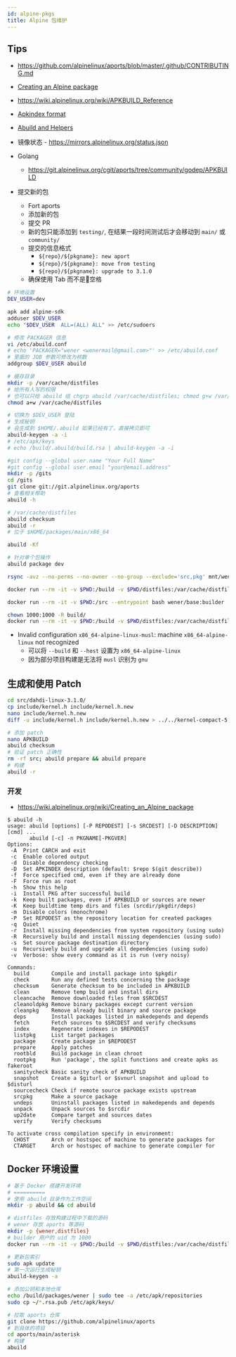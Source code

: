 ```yaml
---
id: alpine-pkgs
title: Alpine 包维护
---
```


## Tips
* https://github.com/alpinelinux/aports/blob/master/.github/CONTRIBUTING.md


* [Creating an Alpine package](https://wiki.alpinelinux.org/wiki/Creating_an_Alpine_package)
* https://wiki.alpinelinux.org/wiki/APKBUILD_Reference
* [Apkindex format](https://wiki.alpinelinux.org/wiki/Apkindex_format)
* [Abuild and Helpers](https://wiki.alpinelinux.org/wiki/Abuild_and_Helpers)
* 镜像状态 - https://mirrors.alpinelinux.org/status.json
* Golang
  * https://git.alpinelinux.org/cgit/aports/tree/community/godep/APKBUILD
* 提交新的包
  * Fort aports
  * 添加新的包
  * 提交 PR
  * 新的包只能添加到 `testing/`, 在结果一段时间测试后才会移动到 `main/` 或 `community/`
  * 提交的信息格式
    * `${repo}/${pkgname}: new aport`
    * `${repo}/${pkgname}: move from testing`
    * `${repo}/${pkgname}: upgrade to 3.1.0`
  * 确保使用 Tab 而不是空格


```bash
# 环境设置
DEV_USER=dev

apk add alpine-sdk
adduser $DEV_USER
echo "$DEV_USER  ALL=(ALL) ALL" >> /etc/sudoers

# 修改 PACKAGER 信息
vi /etc/abuild.conf
# echo 'PACKAGER="wener <wenermail@gmail.com>"' >> /etc/abuild.conf
# 里面的 JOB 参数可修改为核数
addgroup $DEV_USER abuild

# 缓存目录
mkdir -p /var/cache/distfiles
# 给所有人写的权限
# 也可以只给 abuild 组 chgrp abuild /var/cache/distfiles; chmod g+w /var/cache/distfiles
chmod a+w /var/cache/distfiles

# 切换为 $DEV_USER 登陆
# 生成秘钥
# 会生成到 $HOME/.abuild 如果已经有了，直接拷贝即可
abuild-keygen -a -i
# /etc/apk/keys
# echo /build/.abuild/build.rsa | abuild-keygen -a -i

#git config --global user.name "Your Full Name"
#git config --global user.email "your@email.address"
mkdir -p /gits
cd /gits
git clone git://git.alpinelinux.org/aports
# 查看相关帮助
abuild -h
```

```bash
# /var/cache/distfiles
abuild checksum
abuild -r
# 位于 $HOME/packages/main/x86_64

abuild -Kf

# 针对单个包操作
abuild package dev

rsync -avz --no-perms --no-owner --no-group --exclude='src,pkg' mnt/wener abuild/
```

```bash
docker run --rm -it -v $PWD:/build -v $PWD/distfiles:/var/cache/distfiles -u builder wener/edge:builder

docker run --rm -it -v $PWD:/src --entrypoint bash wener/base:builder

chown 1000:1000 -R build/
docker run --rm -it -v $PWD:/build -v $PWD/distfiles:/var/cache/distfiles -u builder --entrypoint bash wener/base:builder
```

* Invalid configuration `x86_64-alpine-linux-musl`: machine `x86_64-alpine-linux` not recognized
  * 可以将 `--build` 和 `--host` 设置为 `x86_64-alpine-linux`
  * 因为部分项目构建是无法将 `musl` 识别为 `gnu`

## 生成和使用 Patch

```bash
cd src/dahdi-linux-3.1.0/
cp include/kernel.h include/kernel.h.new
nano include/kernel.h.new
diff -u include/kernel.h include/kernel.h.new > ../../kernel-compact-5.4.patch

# 添加 patch
nano APKBUILD
abuild checksum
# 验证 patch 正确性
rm -rf src; abuild prepare && abuild prepare
# 构建
abuild -r
```

### 开发
* https://wiki.alpinelinux.org/wiki/Creating_an_Alpine_package


```
$ abuild -h
usage: abuild [options] [-P REPODEST] [-s SRCDEST] [-D DESCRIPTION] [cmd] ...
       abuild [-c] -n PKGNAME[-PKGVER]
Options:
 -A  Print CARCH and exit
 -c  Enable colored output
 -d  Disable dependency checking
 -D  Set APKINDEX description (default: $repo $(git describe))
 -f  Force specified cmd, even if they are already done
 -F  Force run as root
 -h  Show this help
 -i  Install PKG after successful build
 -k  Keep built packages, even if APKBUILD or sources are newer
 -K  Keep buildtime temp dirs and files (srcdir/pkgdir/deps)
 -m  Disable colors (monochrome)
 -P  Set REPODEST as the repository location for created packages
 -q  Quiet
 -r  Install missing dependencies from system repository (using sudo)
 -R  Recursively build and install missing dependencies (using sudo)
 -s  Set source package destination directory
 -u  Recursively build and upgrade all dependencies (using sudo)
 -v  Verbose: show every command as it is run (very noisy)

Commands:
  build       Compile and install package into $pkgdir
  check       Run any defined tests concerning the package
  checksum    Generate checksum to be included in APKBUILD
  clean       Remove temp build and install dirs
  cleancache  Remove downloaded files from $SRCDEST
  cleanoldpkg Remove binary packages except current version
  cleanpkg    Remove already built binary and source package
  deps        Install packages listed in makedepends and depends
  fetch       Fetch sources to $SRCDEST and verify checksums
  index       Regenerate indexes in $REPODEST
  listpkg     List target packages
  package     Create package in $REPODEST
  prepare     Apply patches
  rootbld     Build package in clean chroot
  rootpkg     Run 'package', the split functions and create apks as fakeroot
  sanitycheck Basic sanity check of APKBUILD
  snapshot    Create a $giturl or $svnurl snapshot and upload to $disturl
  sourcecheck Check if remote source package exists upstream
  srcpkg      Make a source package
  undeps      Uninstall packages listed in makedepends and depends
  unpack      Unpack sources to $srcdir
  up2date     Compare target and sources dates
  verify      Verify checksums

To activate cross compilation specify in environment:
  CHOST       Arch or hostspec of machine to generate packages for
  CTARGET     Arch or hostspec of machine to generate compiler for
```



## Docker 环境设置

```bash
# 基于 Docker 搭建开发环境
# ==========
# 使用 abuild 目录作为工作空间
mkdir -p abuild && cd abuild

# distfiles 存放构建过程中下载的源码
# wener 存放 aports 等源码
mkdir -p {wener,distfiles}
# builder 用户的 uid 为 1000
docker run --rm -it -v $PWD:/build -v $PWD/distfiles:/var/cache/distfiles -u 1000 wener/base:builder

# 更新包索引
sudo apk update
# 第一次运行生成秘钥
abuild-keygen -a

# 添加公钥和本地仓库
echo /build/packages/wener | sudo tee -a /etc/apk/repositories
sudo cp ~/*.rsa.pub /etc/apk/keys/

# 拉取 aports 仓库
git clone https://github.com/alpinelinux/aports
# 到具体的项目
cd aports/main/asterisk
# 构建
abuild
```
